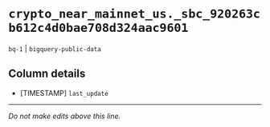 # `crypto_near_mainnet_us._sbc_920263cb612c4d0bae708d324aac9601`
`bq-1` | `bigquery-public-data`

## Column details
* [TIMESTAMP] `last_update`

-------------------------------------------------------------------------------
*Do not make edits above this line.*
